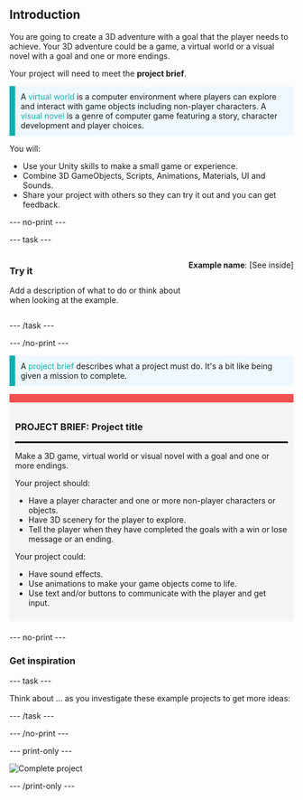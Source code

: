 ## Introduction

You are going to create a 3D adventure with a goal that the player needs to achieve. Your 3D adventure could be a game, a virtual world or a visual novel with a goal and one or more endings.

Your project will need to meet the **project brief**.

<p style="border-left: solid; border-width:10px; border-color: #0faeb0; background-color: aliceblue; padding: 10px;">
A <span style="color: #0faeb0">virtual world</span> is a computer environment where players can explore and interact with game objects including non-player characters. A <span style="color: #0faeb0">visual novel</span> is a genre of computer game featuring a story, character development and player choices.</p>

You will:
+ Use your Unity skills to make a small game or experience.
+ Combine 3D GameObjects, Scripts, Animations, Materials, UI and Sounds. 
+ Share your project with others so they can try it out and you can get feedback.

--- no-print ---

--- task ---

<div style="display: flex; flex-wrap: wrap">
<div style="flex-basis: 200px; flex-grow: 1">

### Try it

Add a description of what to do or think about when looking at the example.

</div>
<div>

**Example name**: [See inside]

</div>
</div>

--- /task ---

--- /no-print ---

<p style="border-left: solid; border-width:10px; border-color: #0faeb0; background-color: aliceblue; padding: 10px;">
A <span style="color: #0faeb0">project brief</span> describes what a project must do. It's a bit like being given a mission to complete.
</p>

<div style="border-top: 15px solid #f3524f; background-color: whitesmoke; margin-bottom: 20px; padding: 10px;">

### PROJECT BRIEF: Project title
<hr style="border-top: 2px solid black;">

Make a 3D game, virtual world or visual novel with a goal and one or more endings.

Your project should:
+ Have a player character and one or more non-player characters or objects.
+ Have 3D scenery for the player to explore.
+ Tell the player when they have completed the goals with a win or lose message or an ending. 

Your project could:
+ Have sound effects.
+ Use animations to make your game objects come to life.
+ Use text and/or buttons to communicate with the player and get input.
</div>

--- no-print ---

### Get inspiration

--- task ---

Think about ... as you investigate these example projects to get more ideas:


--- /task ---

--- /no-print ---

--- print-only ---

![Complete project](images/showcase_static.png)

--- /print-only ---


